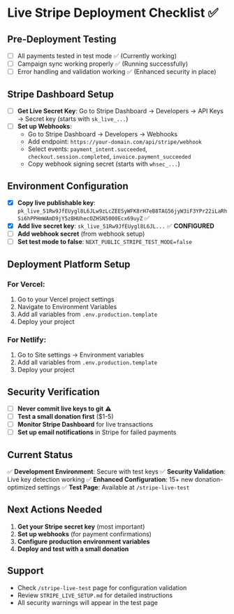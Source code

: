 # Live Stripe Deployment Checklist ✅

## Pre-Deployment Testing

- [ ] All payments tested in test mode ✅ (Currently working)
- [ ] Campaign sync working properly ✅ (Running successfully)
- [ ] Error handling and validation working ✅ (Enhanced security in place)

## Stripe Dashboard Setup

- [ ] **Get Live Secret Key**: Go to Stripe Dashboard → Developers → API Keys → Secret key (starts with `sk_live_...`)
- [ ] **Set up Webhooks**:
  - Go to Stripe Dashboard → Developers → Webhooks
  - Add endpoint: `https://your-domain.com/api/stripe/webhook`
  - Select events: `payment_intent.succeeded`, `checkout.session.completed`, `invoice.payment_succeeded`
  - Copy webhook signing secret (starts with `whsec_...`)

## Environment Configuration

- [x] **Copy live publishable key**: `pk_live_51Rw9JfEUygl8L6JLw9zLcZEESyWFK8rH7eB8TAG56jyW3iF3YPr22iLaRhSi6hPPHmWAmD9jY5zBHUhecOZHSN5000Ecx69uyZ` ✅
- [x] **Add live secret key**: `sk_live_51Rw9JfEUygl8L6JL...` ✅ **CONFIGURED**
- [ ] **Add webhook secret** (from webhook setup)
- [ ] **Set test mode to false**: `NEXT_PUBLIC_STRIPE_TEST_MODE=false`

## Deployment Platform Setup

### For Vercel:

1. Go to your Vercel project settings
2. Navigate to Environment Variables
3. Add all variables from `.env.production.template`
4. Deploy your project

### For Netlify:

1. Go to Site settings → Environment variables
2. Add all variables from `.env.production.template`
3. Deploy your project

## Security Verification

- [ ] **Never commit live keys to git** ⚠️
- [ ] **Test a small donation first** ($1-5)
- [ ] **Monitor Stripe Dashboard** for live transactions
- [ ] **Set up email notifications** in Stripe for failed payments

## Current Status

✅ **Development Environment**: Secure with test keys
✅ **Security Validation**: Live key detection working
✅ **Enhanced Configuration**: 15+ new donation-optimized settings
✅ **Test Page**: Available at `/stripe-live-test`

## Next Actions Needed

1. **Get your Stripe secret key** (most important)
2. **Set up webhooks** (for payment confirmations)
3. **Configure production environment variables**
4. **Deploy and test with a small donation**

## Support

- Check `/stripe-live-test` page for configuration validation
- Review `STRIPE_LIVE_SETUP.md` for detailed instructions
- All security warnings will appear in the test page

